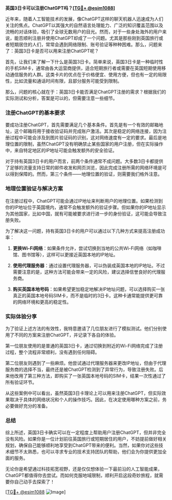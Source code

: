 **英国3日卡可以注册ChatGPT吗？[[TG💪+ @esim1088](https://t.me/s/esim1088)]**

近年来，随着人工智能技术的发展，像ChatGPT这样的聊天机器人迅速成为人们关注的焦点。ChatGPT以其强大的自然语言处理能力、广泛的知识覆盖范围以及流畅的对话体验，吸引了全球无数用户的目光。然而，对于一些身处海外的用户来说，能否顺利注册并使用ChatGPT却成了一个问题。尤其是那些刚到英国旅行或者短期居住的人们，常常会遇到网络限制、账号验证等种种困难。那么，问题来了：英国3日卡是否可以用来注册ChatGPT呢？

首先，让我们来了解一下什么是英国3日卡。简单来说，英国3日卡是一种临时性的手机SIM卡，通常由各大运营商提供，适合短期旅行者或需要在英国短期使用移动通信服务的人群。这类卡片的优点在于价格便宜、使用方便，但也有一定的局限性，比如流量和通话时间有限，且部分服务可能受到限制。

那么，问题的核心就在于：英国3日卡能否满足ChatGPT注册的需求？根据我们的实际测试和分析，答案是可以的，但需要注意一些细节。

### 注册ChatGPT的基本要求

要成功注册ChatGPT，首先需要满足几个基本条件。首先是有一个有效的邮箱地址，这个邮箱将用于接收验证码并完成账户激活。其次是稳定的网络连接，因为注册过程中可能会涉及到图片验证码的识别，这对网络速度有一定的要求。最后是地理位置的限制，虽然ChatGPT没有明确禁止某些国家的用户注册，但在实际操作中，来自特定地区的IP地址可能会触发额外的安全验证。

对于持有英国3日卡的用户而言，前两个条件通常不成问题。大多数3日卡都提供了足够的流量支持日常的邮件收发和网页浏览，因此完成注册所需的网络环境是可以得到保障的。然而，第三个条件——地理位置的验证，则需要我们格外注意。

### 地理位置验证与解决方案

在注册过程中，ChatGPT可能会通过IP地址来判断用户的地理位置。如果检测到你的IP地址位于英国境内，通常不会触发额外的验证步骤。但如果你的IP地址显示为其他国家，比如中国，就有可能被要求进行进一步的身份验证，这可能会导致注册失败。

为了解决这一问题，持有英国3日卡的用户可以通过以下几种方式来提高注册成功率：

1. **更换Wi-Fi网络**：如果条件允许，尝试切换到当地的公共Wi-Fi网络（如咖啡馆、图书馆等），这样可以更接近英国本地的IP地址。
   
2. **使用代理服务器**：通过设置代理服务器，可以伪装成英国本地的IP地址。不过需要注意的是，这种方法可能会带来一定的风险，建议选择信誉良好的代理服务商。

3. **购买英国本地号码**：如果希望更加稳定地解决IP地址问题，可以选择购买一张真正的英国本地号码SIM卡，而不是临时的3日卡。这种卡通常能提供更可靠的网络环境和更高的稳定性。

### 实际体验分享

为了验证上述方法的有效性，我特意邀请了几位朋友进行了模拟测试。他们分别使用了不同的方案来注册ChatGPT，并记录下各自的体验。

第一位朋友使用的是普通的英国3日卡，通过切换到附近的Wi-Fi网络完成了注册过程，整个流程非常顺利，没有遇到任何阻碍。

第二位朋友则遇到了一些麻烦。他尝试通过代理服务器来更改IP地址，但由于代理服务商的选择不当，最终还是被ChatGPT检测到了异常行为，导致注册失败。后来他改用了第三种方法，即购买了一张英国本地号码的SIM卡，结果一次性通过了所有验证环节。

从这些案例中可以看出，虽然英国3日卡理论上可以用来注册ChatGPT，但实际效果取决于具体的网络状况和个人的操作技巧。因此，在决定使用哪种方案之前，务必要做好充分的准备。

### 总结

综上所述，英国3日卡确实可以在一定程度上帮助用户注册ChatGPT，但并非完全没有风险。如果你是一位计划前往英国旅行或短期居住的用户，不妨提前做好相关规划，确保自己能够顺利地享受到ChatGPT带来的便利。当然，如果你对这些技术细节不太熟悉，也可以寻求专业的技术支持团队的帮助，他们会为你提供更加全面的服务。

无论你是希望通过科技拓宽视野，还是仅仅想体验一下最前沿的人工智能成果，ChatGPT都值得你去尝试。而如何克服地域限制，顺利开启这段奇妙旅程，就需要你自己动手去探索了！

[[TG💪+ @esim1088](https://t.me/s/esim1088) ![Image](https://i.postimg.cc/4NQfJmqS/Snipaste-2025-05-13-00-14-12.png)]